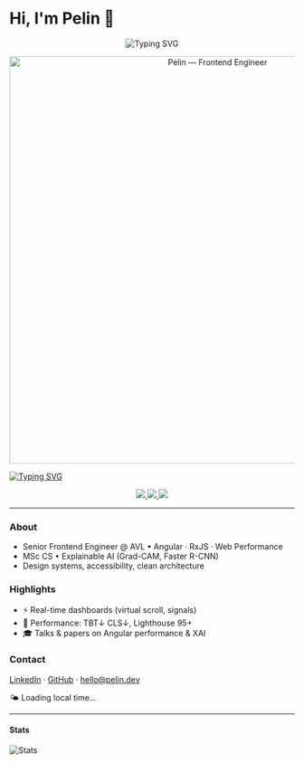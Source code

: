 # Hi, I'm Pelin 👋

<p align="center">
  <img src="https://readme-typing-svg.demolab.com?font=Inter&weight=600&size=26&duration=2500&pause=1200&color=0EA5E9&center=true&vCenter=true&width=550&lines=Hi%2C+I'm+Pelin+👋;Frontend+Engineer+%7C+Angular+%26+RxJS;Performance+Optimization+Enthusiast" alt="Typing SVG" />
</p>

<p align="center">
  <img src="https://raw.githubusercontent.com/pelinoksuz/pelinoksuz/main/assets/hero.svg" alt="Pelin — Frontend Engineer" width="720">
</p>


[![Typing SVG](https://readme-typing-svg.demolab.com?font=Fira+Code&pause=1000&width=435&lines=Frontend+Engineer+%7C+Angular+%7C+RxJS;Performance+Optimization)](https://git.io/typing-svg)


<p align="center">
  <a href="https://pelin.dev" target="_blank">
    <img src="https://img.shields.io/badge/🌐_Website-0EA5E9?style=for-the-badge&logoColor=white">
  </a>
  <a href="https://www.linkedin.com/in/pelin-oksuz" target="_blank">
    <img src="https://img.shields.io/badge/💼_LinkedIn-0A66C2?style=for-the-badge&logo=linkedin&logoColor=white">
  </a>
  <a href="mailto:pelin.oksuz.contact@gmail.com" target="_blank">
    <img src="https://img.shields.io/badge/✉️_Email-EA4335?style=for-the-badge&logo=gmail&logoColor=white">
  </a>
</p>


---

### About
- Senior Frontend Engineer @ AVL • Angular · RxJS · Web Performance  
- MSc CS • Explainable AI (Grad-CAM, Faster R-CNN)  
- Design systems, accessibility, clean architecture

### Highlights
- ⚡ Real-time dashboards (virtual scroll, signals)
- 🧪 Performance: TBT↓ CLS↓, Lighthouse 95+
- 🎓 Talks & papers on Angular performance & XAI

### Contact
[LinkedIn](https://www.linkedin.com/in/pelinoksuz) · [GitHub](https://github.com/pelinoksuz) · hello@pelin.dev

<!-- DYNAMIC-GREETING:START -->
🌤️ Loading local time...
<!-- DYNAMIC-GREETING:END -->

---

#### Stats
![Stats](https://github-readme-stats.vercel.app/api?username=pelinoksuz&show_icons=true&hide_title=true)
